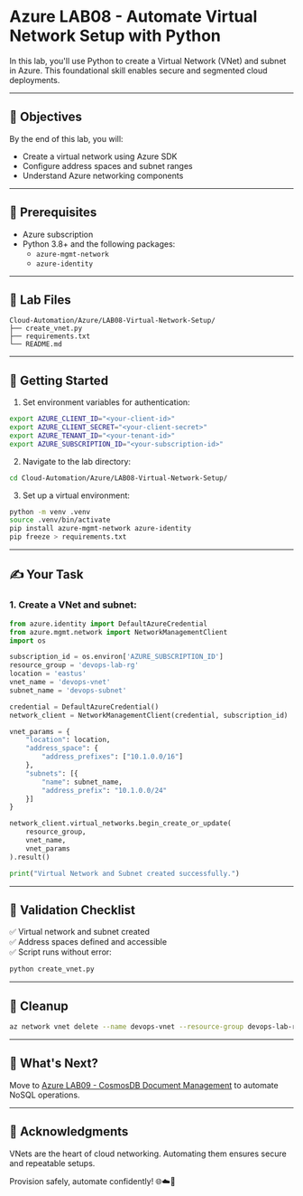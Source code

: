 # Azure LAB08 - Automate Virtual Network Setup with Python

In this lab, you'll use Python to create a Virtual Network (VNet) and subnet in Azure. This foundational skill enables secure and segmented cloud deployments.

---

## 🎯 Objectives

By the end of this lab, you will:
- Create a virtual network using Azure SDK
- Configure address spaces and subnet ranges
- Understand Azure networking components

---

## 🧰 Prerequisites

- Azure subscription
- Python 3.8+ and the following packages:
  - `azure-mgmt-network`
  - `azure-identity`

---

## 📁 Lab Files

```
Cloud-Automation/Azure/LAB08-Virtual-Network-Setup/
├── create_vnet.py
├── requirements.txt
└── README.md
```

---

## 🚀 Getting Started

1. Set environment variables for authentication:
```bash
export AZURE_CLIENT_ID="<your-client-id>"
export AZURE_CLIENT_SECRET="<your-client-secret>"
export AZURE_TENANT_ID="<your-tenant-id>"
export AZURE_SUBSCRIPTION_ID="<your-subscription-id>"
```

2. Navigate to the lab directory:
```bash
cd Cloud-Automation/Azure/LAB08-Virtual-Network-Setup/
```

3. Set up a virtual environment:
```bash
python -m venv .venv
source .venv/bin/activate
pip install azure-mgmt-network azure-identity
pip freeze > requirements.txt
```

---

## ✍️ Your Task

### 1. Create a VNet and subnet:
```python
from azure.identity import DefaultAzureCredential
from azure.mgmt.network import NetworkManagementClient
import os

subscription_id = os.environ['AZURE_SUBSCRIPTION_ID']
resource_group = 'devops-lab-rg'
location = 'eastus'
vnet_name = 'devops-vnet'
subnet_name = 'devops-subnet'

credential = DefaultAzureCredential()
network_client = NetworkManagementClient(credential, subscription_id)

vnet_params = {
    "location": location,
    "address_space": {
        "address_prefixes": ["10.1.0.0/16"]
    },
    "subnets": [{
        "name": subnet_name,
        "address_prefix": "10.1.0.0/24"
    }]
}

network_client.virtual_networks.begin_create_or_update(
    resource_group,
    vnet_name,
    vnet_params
).result()

print("Virtual Network and Subnet created successfully.")
```

---

## 🧪 Validation Checklist

✅ Virtual network and subnet created  
✅ Address spaces defined and accessible  
✅ Script runs without error:
```bash
python create_vnet.py
```

---

## 🧹 Cleanup
```bash
az network vnet delete --name devops-vnet --resource-group devops-lab-rg
```

---

## 💬 What's Next?
Move to [Azure LAB09 - CosmosDB Document Management](../LAB09-CosmosDB-Document-Management/) to automate NoSQL operations.

---

## 🙏 Acknowledgments
VNets are the heart of cloud networking. Automating them ensures secure and repeatable setups.

Provision safely, automate confidently! 🌐☁️🐍